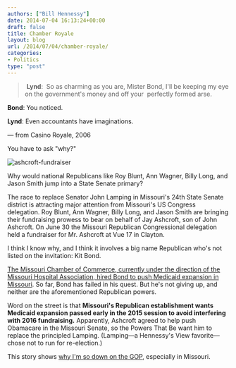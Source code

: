```yaml
---
authors: ["Bill Hennessy"]
date: 2014-07-04 16:13:24+00:00
draft: false
title: Chamber Royale
layout: blog
url: /2014/07/04/chamber-royale/
categories:
- Politics
type: "post"
---
```


>  **Lynd**:  So as charming as you are, Mister Bond, I'll be keeping my eye on the government's money and off your  perfectly formed arse.

**Bond**: You noticed.

**Lynd**: Even accountants have imaginations.

— from Casino Royale, 2006



You have to ask "why?"

![ashcroft-fundraiser](https://hennessysview.com/wp-content/uploads/2014/06/ashcroft-fundraiser-300x244.png)


Why would national Republicans like Roy Blunt, Ann Wagner, Billy Long, and Jason Smith jump into a State Senate primary?

The race to replace Senator John Lamping in Missouri's 24th State Senate district is attracting major attention from Missouri's US Congress delegation. Roy Blunt, Ann Wagner, Billy Long, and Jason Smith are bringing their fundraising prowess to bear on behalf of Jay Ashcroft, son of John Ashcroft. On June 30 the Missouri Republican Congressional delegation held a fundraiser for Mr. Ashcroft at Vue 17 in Clayton.

I think I know why, and I think it involves a big name Republican who's not listed on the invitation: Kit Bond.

[The Missouri Chamber of Commerce, currently under the direction of the Missouri Hospital Association, hired Bond to push Medicaid expansion in Missouri](https://themissouritorch.com/blog/2014/01/24/kit-bond-push-medicaid-expansion-chamber-commerce-flashback-kit-bond-2010-expanding-medicaid-horrific/). So far, Bond has failed in his quest. But he's not giving up, and neither are the aforementioned Republican powers.

Word on the street is that **Missouri's Republican establishment wants Medicaid expansion passed early in the 2015 session to avoid interfering with 2016 fundraising.** Apparently, Ashcroft agreed to help push Obamacare in the Missouri Senate, so the Powers That Be want him to replace the principled Lamping. (Lamping—a Hennessy's View favorite—chose not to run for re-election.)

This story shows [why I'm so down on the GOP](https://hennessysview.com/2014/06/25/rinos/), especially in Missouri.
